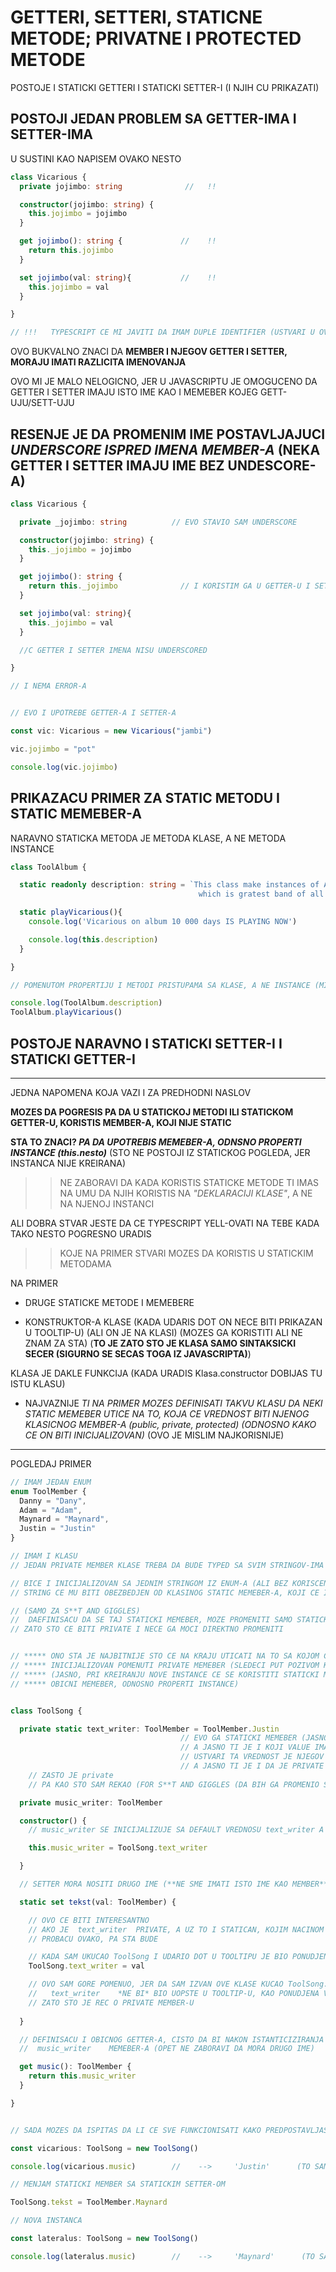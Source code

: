 # GETTERI, SETTERI, STATICNE METODE; PRIVATNE I PROTECTED METODE

POSTOJE I STATICKI GETTERI I STATICKI SETTER-I (I NJIH CU PRIKAZATI)

## POSTOJI JEDAN PROBLEM SA GETTER-IMA I SETTER-IMA

U SUSTINI KAO NAPISEM OVAKO NESTO

```typescript
class Vicarious {
  private jojimbo: string              //   !!

  constructor(jojimbo: string) {
    this.jojimbo = jojimbo
  }

  get jojimbo(): string {             //    !!
    return this.jojimbo
  }

  set jojimbo(val: string){           //    !!
    this.jojimbo = val
  }

}

// !!!   TYPESCRIPT CE MI JAVITI DA IMAM DUPLE IDENTIFIER (USTVARI U OVOM SLUCAJU TRODUPLE)
```

OVO BUKVALNO ZNACI DA **MEMBER I NJEGOV GETTER I SETTER, MORAJU IMATI RAZLICITA IMENOVANJA**

OVO MI JE MALO NELOGICNO, JER U JAVASCRIPTU JE OMOGUCENO DA GETTER I SETTER IMAJU ISTO IME KAO I MEMEBER KOJEG GETT-UJU/SETT-UJU

## RESENJE JE DA PROMENIM IME POSTAVLJAJUCI *UNDERSCORE ISPRED IMENA MEMBER-A* (NEKA GETTER I SETTER IMAJU IME BEZ UNDESCORE-A)

```typescript
class Vicarious {

  private _jojimbo: string          // EVO STAVIO SAM UNDERSCORE

  constructor(jojimbo: string) {
    this._jojimbo = jojimbo
  }

  get jojimbo(): string {
    return this._jojimbo              // I KORISTIM GA U GETTER-U I SETTER-U SA UNDERSCORE-OM
  }

  set jojimbo(val: string){
    this._jojimbo = val
  }

  //C GETTER I SETTER IMENA NISU UNDERSCORED

}

// I NEMA ERROR-A


// EVO I UPOTREBE GETTER-A I SETTER-A

const vic: Vicarious = new Vicarious("jambi")

vic.jojimbo = "pot"

console.log(vic.jojimbo)

```

## PRIKAZACU PRIMER ZA STATIC METODU I STATIC MEMEBER-A

NARAVNO STATICKA METODA JE METODA KLASE, A NE METODA INSTANCE

```typescript
class ToolAlbum {

  static readonly description: string = `This class make instances of Albums of band Tool
                                          which is gratest band of all time and musically impeccable`

  static playVicarious(){
    console.log('Vicarious on album 10 000 days IS PLAYING NOW')

    console.log(this.description)
  }

}

// POMENUTOM PROPERTIJU I METODI PRISTUPAMA SA KLASE, A NE INSTANCE (MISLIM DA JE TO JASNO)

console.log(ToolAlbum.description)
ToolAlbum.playVicarious()
```

## POSTOJE NARAVNO I STATICKI SETTER-I I STATICKI GETTER-I

******

JEDNA NAPOMENA KOJA VAZI I ZA PREDHODNI NASLOV

**MOZES DA POGRESIS PA DA U STATICKOJ METODI ILI STATICKOM GETTER-U, KORISTIS MEMBER-A, KOJI NIJE STATIC**

**STA TO ZNACI? *PA DA UPOTREBIS MEMEBER-A, ODNSNO PROPERTI INSTANCE (this.nesto)*** (STO NE POSTOJI IZ STATICKOG POGLEDA, JER INSTANCA NIJE KREIRANA)

>> NE ZABORAVI DA KADA KORISTIS STATICKE METODE TI IMAS NA UMU DA NJIH KORISTIS NA *"DEKLARACIJI KLASE"*, A NE NA NJENOJ INSTANCI

ALI DOBRA STVAR JESTE DA CE TYPESCRIPT YELL-OVATI NA TEBE KADA TAKO NESTO POGRESNO URADIS

>> KOJE NA PRIMER STVARI MOZES DA KORISTIS U STATICKIM METODAMA

NA PRIMER

- DRUGE STATICKE METODE I MEMEBERE

- KONSTRUKTOR-A KLASE (KADA UDARIS DOT ON NECE BITI PRIKAZAN U TOOLTIP-U) (ALI ON JE NA KLASI) (MOZES GA KORISTITI ALI NE ZNAM ZA STA) (**TO JE ZATO STO JE KLASA SAMO SINTAKSICKI SECER (SIGURNO SE SECAS TOGA IZ JAVASCRIPTA)**)

KLASA JE DAKLE FUNKCIJA (KADA URADIS Klasa.constructor DOBIJAS TU ISTU KLASU)

- NAJVAZNIJE *TI NA PRIMER MOZES DEFINISATI TAKVU KLASU DA NEKI STATIC MEMEBER UTICE NA TO, KOJA CE VREDNOST BITI NJENOG KLASICNOG MEMBER-A (public, private, protected) (ODNOSNO KAKO CE ON BITI INICIJALIZOVAN)* (OVO JE MISLIM NAJKORISNIJE)

******

POGLEDAJ PRIMER

```typescript
// IMAM JEDAN ENUM
enum ToolMember {  
  Danny = "Dany",
  Adam = "Adam",
  Maynard = "Maynard",
  Justin = "Justin"
}

// IMAM I KLASU
// JEDAN PRIVATE MEMBER KLASE TREBA DA BUDE TYPED SA SVIM STRINGOV-IMA IZ PREDHODNOG ENUM-A

// BICE I INICIJALIZOVAN SA JEDNIM STRINGOM IZ ENUM-A (ALI BEZ KORISCENJA KONSTRUKTOROVIH PARAMETARA)
// STRING CE MU BITI OBEZBEDJEN OD KLASINOG STATIC MEMEBER-A, KOJI CE IMATI ISTI TYPING

// (SAMO ZA S**T AND GIGGLES)
//  DAEFINISACU DA SE TAJ STATICKI MEMEBER, MOZE PROMENITI SAMO STATICKIM SETTER-OM
// ZATO STO CE BITI PRIVATE I NECE GA MOCI DIREKTNO PROMENITI


// ***** ONO STA JE NAJBITNIJE STO CE NA KRAJU UTICATI NA TO SA KOJOM CE VREDNOSU BITI
// ***** INICIJALIZOVAN POMENUTI PRIVATE MEMEBER (SLEDECI PUT POZIVOM KONSTRUKTORA) 
// ***** (JASNO, PRI KREIRANJU NOVE INSTANCE CE SE KORISTITI STATICKI MEMEBER, DA SE NAPRAVI 
// ***** OBICNI MEMEBER, ODNOSNO PROPERTI INSTANCE)


class ToolSong {

  private static text_writer: ToolMember = ToolMember.Justin 
                                      // EVO GA STATICKI MEMEBER (JASNO TI JE KOJI MU JE TYPE)
                                      // A JASNO TI JE I KOJI VALUE IMA NA POCETKU
                                      // USTVARI TA VREDNOST JE NJEGOV DEFAULT
                                      // A JASNO TI JE I DA JE PRIVATE
    // ZASTO JE private 
    // PA KAO STO SAM REKAO (FOR S**T AND GIGGLES (DA BIH GA PROMENIO SETTER-OM))

  private music_writer: ToolMember

  constructor() {
    // music_writer SE INICIJALIZUJE SA DEFAULT VREDNOSU text_writer A

    this.music_writer = ToolSong.text_writer

  }

  // SETTER MORA NOSITI DRUGO IME (**NE SME IMATI ISTO IME KAO MEMBER**) 

  static set tekst(val: ToolMember) {

    // OVO CE BITI INTERESANTNO
    // AKO JE  text_writer  PRIVATE, A UZ TO I STATICAN, KOJIM NACINOM GA OVDE REFERENCIRATI
    // PROBACU OVAKO, PA STA BUDE

    // KADA SAM UKUCAO ToolSong I UDARIO DOT U TOOLTIPU JE BIO PONUDJEN   text_writer
    ToolSong.text_writer = val

    // OVO SAM GORE POMENUO, JER DA SAM IZVAN OVE KLASE KUCAO ToolSong. TADA
    //   text_writer    *NE BI* BIO UOPSTE U TOOLTIP-U, KAO PONUDJENA VREDNOST
    // ZATO STO JE REC O PRIVATE MEMBER-U
    
  }

  // DEFINISACU I OBICNOG GETTER-A, CISTO DA BI NAKON ISTANTICIZIRANJA PROVERIO VREDNOST
  //  music_writer    MEMEBER-A (OPET NE ZABORAVI DA MORA DRUGO IME)

  get music(): ToolMember {
    return this.music_writer
  }

}


// SADA MOZES DA ISPITAS DA LI CE SVE FUNKCIONISATI KAKO PREDPOSTAVLJAS

const vicarious: ToolSong = new ToolSong()

console.log(vicarious.music)        //    -->     'Justin'      (TO SAM I OCEKIVAO)

// MENJAM STATICKI MEMBER SA STATICKIM SETTER-OM

ToolSong.tekst = ToolMember.Maynard

// NOVA INSTANCA

const lateralus: ToolSong = new ToolSong()

console.log(lateralus.music)        //    -->     'Maynard'      (TO SAM I OCEKIVAO)
```
